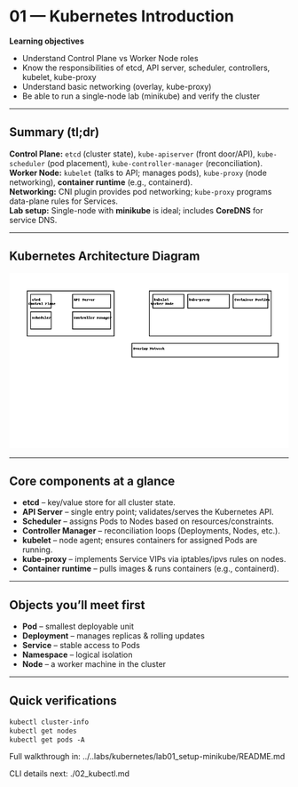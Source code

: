 
# 01 — Kubernetes Introduction

 **Learning objectives**
 - Understand Control Plane vs Worker Node roles  
 - Know the responsibilities of etcd, API server, scheduler, controllers, kubelet, kube-proxy  
 - Understand basic networking (overlay, kube-proxy)  
 - Be able to run a single-node lab (minikube) and verify the cluster

---

## Summary (tl;dr)
**Control Plane:** `etcd` (cluster state), `kube-apiserver` (front door/API), `kube-scheduler` (pod placement), `kube-controller-manager` (reconciliation).  
**Worker Node:** `kubelet` (talks to API; manages pods), `kube-proxy` (node networking), **container runtime** (e.g., containerd).  
**Networking:** CNI plugin provides pod networking; `kube-proxy` programs data-plane rules for Services.  
**Lab setup:** Single-node with **minikube** is ideal; includes **CoreDNS** for service DNS.

---

## Kubernetes Architecture Diagram


![Kubernetes Architecture](../../diagrams/K8s_Architecture_Diagram.png)

---

## Core components at a glance
- **etcd** – key/value store for all cluster state.  
- **API Server** – single entry point; validates/serves the Kubernetes API.  
- **Scheduler** – assigns Pods to Nodes based on resources/constraints.  
- **Controller Manager** – reconciliation loops (Deployments, Nodes, etc.).  
- **kubelet** – node agent; ensures containers for assigned Pods are running.  
- **kube-proxy** – implements Service VIPs via iptables/ipvs rules on nodes.  
- **Container runtime** – pulls images & runs containers (e.g., containerd).

---
## Objects you’ll meet first
- **Pod** – smallest deployable unit
- **Deployment** – manages replicas & rolling updates
- **Service** – stable access to Pods
- **Namespace** – logical isolation
- **Node** – a worker machine in the cluster
---

## Quick verifications 
```
kubectl cluster-info
kubectl get nodes
kubectl get pods -A
```
Full walkthrough in: ../..labs/kubernetes/lab01_setup-minikube/README.md 

CLI details next: ./02_kubectl.md
